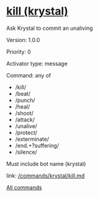 # [kill (krystal)](/commands/krystal/kill.md)

Ask Krystal to commit an unaliving

Version: 1.0.0

Priority: 0

Activator type: message

Command: any of
- /kill/
- /beat/
- /punch/
- /heal/
- /shoot/
- /attack/
- /unalive/
- /protect/
- /exterminate/
- /end.+?suffering/
- /silence/

Must include bot name (krystal)

link: [/commands/krystal/kill.md](/commands/krystal/kill.md)



[All commands](/commands.md)